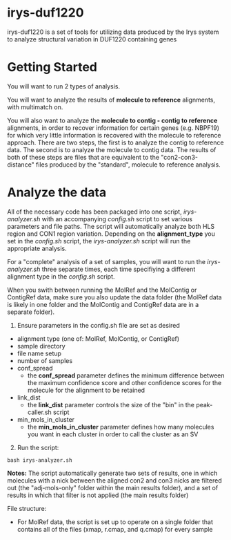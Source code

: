 # irys-duf1220

irys-duf1220 is a set of tools for utilizing data produced by the Irys system to analyze structural variation in DUF1220 containing genes

# Getting Started
You will want to run 2 types of analysis.  

You will want to analyze the results of **molecule to reference** alignments, with multimatch on.  

You will also want to analyze the **molecule to contig - contig to reference** alignments, in order to recover information for certain genes (e.g. NBPF19) for which very little information is recovered with the molecule to reference approach.  There are two steps, the first is to analyze the contig to reference data.  The second is to analyze the molecule to contig data.  The results of both of these steps are files that are equivalent to the "con2-con3-distance" files produced by the "standard", molecule to reference analysis.

# Analyze the data
All of the necessary code has been packaged into one script, _irys-analyzer.sh_ with an accompanying _config.sh_ script to set various parameters and file paths.  The script will automatically analyze both HLS region and CON1 region variation. Depending on the **alignment_type** you set in the _config.sh_ script, the _irys-analyzer.sh_ script will run the appropriate analysis.  


For a "complete" analysis of a set of samples, you will want to run the _irys-analyzer.sh_ three separate times, each time specifiying a different alignment type in the _config.sh_ script.  

When you swith between running the MolRef and the MolContig or ContigRef data, make sure you also update the data folder (the MolRef data is likely in one folder and the MolContig and ContigRef data are in a separate folder).    

1) Ensure parameters in the config.sh file are set as desired
- alignment type (one of: MolRef, MolContig, or ContigRef)
- sample directory
- file name setup
- number of samples
- conf_spread
  - the **conf_spread** parameter defines the minimum difference between the maximum confidence score and other confidence scores for the molecule for the alignment to be retained
- link_dist
  - the **link_dist** parameter controls the size of the "bin" in the peak-caller.sh script 
- min_mols_in_cluster
  - the **min_mols_in_cluster** parameter defines how many molecules you want in each cluster in order to call the cluster as an SV 

2) Run the script:
```
bash irys-analyzer.sh
```
**Notes:**
The script automatically generate two sets of results, one in which molecules with a nick between the aligned con2 and con3 nicks are filtered out (the "adj-mols-only" folder within the main results folder), and a set of results in which that filter is not applied (the main results folder)  

File structure:
- For MolRef data, the script is set up to operate on a single folder that contains all of the files (xmap, r.cmap, and q.cmap) for every sample





